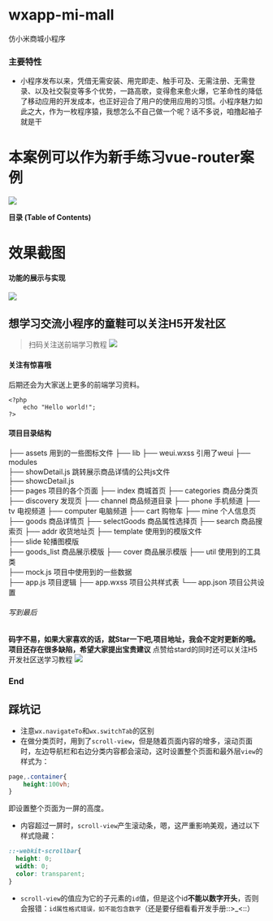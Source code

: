 # wxapp-mi-mall
仿小米商城小程序
### 主要特性

- 小程序发布以来，凭借无需安装、用完即走、触手可及、无需注册、无需登录、以及社交裂变等多个优势，一路高歌，变得愈来愈火爆，它革命性的降低了移动应用的开发成本，也正好迎合了用户的使用应用的习惯。小程序魅力如此之大，作为一枚程序猿，我想怎么不自己做一个呢？话不多说，咱撸起袖子就是干


# 本案例可以作为新手练习vue-router案例

![](https://pandao.github.io/editor.md/images/logos/editormd-logo-180x180.png)

**目录 (Table of Contents)**

# 效果截图
#### 功能的展示与实现
![](http://ofmyguueq.bkt.clouddn.com/%E6%95%88%E6%9E%9C%E6%88%AA%E5%9B%BE.gif)
## 想学习交流小程序的童鞋可以关注H5开发社区

> 扫码关注送前端学习教程
![](http://ofmyguueq.bkt.clouddn.com/360%E6%88%AA%E5%9B%BE20180615014555487.jpg)

#### 关注有惊喜哦

后期还会为大家送上更多的前端学习资料。

    <?php
        echo "Hello world!";
    ?>
#### 项目目录结构
├── assets                   用到的一些图标文件
├── lib
    ├── weui.wxss            引用了weui
├── modules                    
    ├── showDetail.js        跳转展示商品详情的公共js文件  
    ├── showcDetail.js      
├── pages                    项目的各个页面
    ├── index                商城首页
    ├── categories           商品分类页
    ├── discovery            发现页
    ├── channel              商品频道目录
        ├── phone            手机频道
        ├── tv               电视频道
        ├── computer         电脑频道
    ├── cart                 购物车
    ├── mine                 个人信息页
    ├── goods                商品详情页
    ├── selectGoods          商品属性选择页
    ├── search               商品搜索页
    ├── addr                 收货地址页
├── template                 使用到的模版文件               
    ├── slide                轮播图模版  
    ├── goods_list           商品展示模版
    ├── cover                商品展示模版
├── util                     使用到的工具类               
    ├── mock.js              项目中使用到的一些数据  
├── app.js                   项目逻辑
├── app.wxss                 项目公共样式表
└── app.json                 项目公共设置

###### 写到最后
**码字不易，如果大家喜欢的话，就Star一下吧,项目地址，我会不定时更新的哦。 项目还存在很多缺陷，希望大家提出宝贵建议**
点赞给stard的同时还可以关注H5开发社区送学习教程
![](http://ofmyguueq.bkt.clouddn.com/360%E6%88%AA%E5%9B%BE20180615014555487.jpg)
### End
## 踩坑记
- 注意`wx.navigateTo`和`wx.switchTab`的区别
- 在做分类页时，用到了`scroll-view`，但是随着页面内容的增多，滚动页面时，左边导航栏和右边分类内容都会滚动，这时设置整个页面和最外层`view`的样式为：
```css
page,.container{
    height:100vh;
}
```
即设置整个页面为一屏的高度。
- 内容超过一屏时，`scroll-view`产生滚动条，嗯，这严重影响美观，通过以下样式隐藏：
```css
::-webkit-scrollbar{  
  height: 0;
  width: 0;
  color: transparent;
}
```
- `scroll-view`的值应为它的子元素的`id`值，但是这个id**不能以数字开头**，否则会报错：`id属性格式错误，如不能包含数字`（还是要仔细看看开发手册::>_<::）
